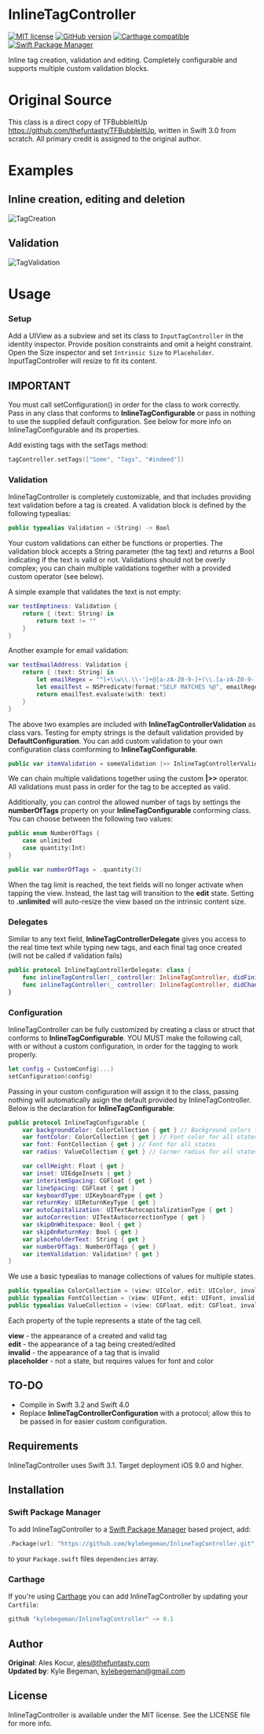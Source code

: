 # InlineTagController

[![MIT license](https://badges.frapsoft.com/os/mit/mit.svg?v=102)](https://github.com/ellerbrock/open-source-badge/)
[![GitHub version](https://badge.fury.io/gh/boennemann%2Fbadges.svg)](http://badge.fury.io/gh/boennemann%2Fbadges)
[![Carthage compatible](https://img.shields.io/badge/Carthage-compatible-4BC51D.svg?style=flat)](https://github.com/Carthage/Carthage)
[![Swift Package Manager](https://rawgit.com/jlyonsmith/artwork/master/SwiftPackageManager/swiftpackagemanager-compatible.svg)](https://swift.org/package-manager/)

Inline tag creation, validation and editing. Completely configurable and supports multiple custom validation blocks.

# Original Source
This class is a direct copy of TFBubbleItUp https://github.com/thefuntasty/TFBubbleItUp, written in Swift 3.0 from scratch. All primary credit is assigned to the original author. 

# Examples

## Inline creation, editing and deletion

![TagCreation](https://user-images.githubusercontent.com/1012880/28084762-8681d8ba-662e-11e7-8569-fd9ea9d31bf6.GIF)

## Validation

![TagValidation](https://user-images.githubusercontent.com/1012880/28084776-8fa44ee6-662e-11e7-9cb5-3e0760725f70.GIF)

# Usage
### Setup

Add a UIView as a subview and set its class to `InputTagController` in the identity inspector. Provide position constraints and omit a height constraint. Open the Size inspector and set `Intrinsic Size` to `Placeholder`. InputTagController will resize to fit its content. 

## IMPORTANT
You must call setConfiguration() in order for the class to work correctly. Pass in any class that conforms to **InlineTagConfigurable** or pass in nothing to use the supplied default configuration. See below for more info on InlineTagConfigurable and its properties. 

Add existing tags with the setTags method:

```swift
tagController.setTags(["Some", "Tags", "#indeed"])
```

### Validation

InlineTagController is completely customizable, and that includes providing text validation before a tag is created. A validation block is defined by the following typealias:

```swift
public typealias Validation = (String) -> Bool
```

Your custom validations can either be functions or properties. The validation block accepts a String parameter (the tag text) and returns a Bool indicating if the text is valid or not. Validations should not be overly complex; you can chain multiple validations together with a provided custom operator (see below). 

A simple example that validates the text is not empty: 

```swift
var testEmptiness: Validation {
    return { (text: String) in
        return text != ""
    }
}
```

Another example for email validation:

```swift
var testEmailAddress: Validation {
    return { (text: String) in
        let emailRegex = "^[+\\w\\.\\-']+@[a-zA-Z0-9-]+(\\.[a-zA-Z0-9-]+)*(\\.[a-zA-Z]{2,})+$"
        let emailTest = NSPredicate(format:"SELF MATCHES %@", emailRegex)
        return emailTest.evaluate(with: text)
    }
}
```

The above two examples are included with **InlineTagControllerValidation** as class vars. Testing for empty strings is the default validation provided by **DefaultConfiguration**. You can add custom validation to your own configuration class comforming to **InlineTagConfigurable**.

```swift
public var itemValidation = someValidation |>> InlineTagControllerValidation.testEmailAddress
```

We can chain multiple validations together using the custom **|>>** operator. All validations must pass in order for the tag to be accepted as valid. 

Additionally, you can control the allowed number of tags by settings the **numberOfTags** property on your **InlineTagConfigurable** conforming class. You can choose between the following two values: 

```swift
public enum NumberOfTags {
    case unlimited
    case quantity(Int)
}

public var numberOfTags = .quantity(3)
```

When the tag limit is reached, the text fields will no longer activate when tapping the view. Instead, the last tag will transition to the **edit** state. Setting to **.unlimited** will auto-resize the view based on the intrinsic content size. 

### Delegates

Similar to any text field, **InlineTagControllerDelegate** gives you access to the real time text while typing new tags, and each final tag once created (will not be called if validation fails)

```swift
public protocol InlineTagControllerDelegate: class {
    func inlineTagController(_ controller: InlineTagController, didFinishEditing text: String)
    func inlineTagController(_ controller: InlineTagController, didChange text: String)
}
```

### Configuration

InlineTagController can be fully customized by creating a class or struct that conforms to **InlineTagConfigurable**. YOU MUST make the following call, with or without a custom configuration, in order for the tagging to work properly. 

```swift
let config = CustomConfig(...)
setConfiguration(config)
```

Passing in your custom configuration will assign it to the class, passing nothing will automatically asign the default provided by InlineTagController. Below is the declaration for **InlineTagConfigurable**:

```swift
public protocol InlineTagConfigurable {
    var backgroundColor: ColorCollection { get } // Background colors for all states
    var fontColor: ColorCollection { get } // Font color for all states
    var font: FontCollection { get } // Font for all states
    var radius: ValueCollection { get } // Corner radius for all states

    var cellHeight: Float { get }
    var inset: UIEdgeInsets { get }
    var interitemSpacing: CGFloat { get }
    var lineSpacing: CGFloat { get }
    var keyboardType: UIKeyboardType { get }
    var returnKey: UIReturnKeyType { get }
    var autoCapitalization: UITextAutocapitalizationType { get }
    var autoCorrection: UITextAutocorrectionType { get }
    var skipOnWhitespace: Bool { get }
    var skipOnReturnKey: Bool { get }
    var placeholderText: String { get }
    var numberOfTags: NumberOfTags { get }
    var itemValidation: Validation? { get }
}
```

We use a basic typealias to manage collections of values for multiple states. 

```swift
public typealias ColorCollection = (view: UIColor, edit: UIColor, invalid: UIColor, placeholder: UIColor?)
public typealias FontCollection = (view: UIFont, edit: UIFont, invalid: UIFont, placeholder: UIFont)
public typealias ValueCollection = (view: CGFloat, edit: CGFloat, invalid: CGFloat)
```

Each property of the tuple represents a state of the tag cell.

**view** - the appearance of a created and valid tag   
**edit** - the appearance of a tag being created/edited   
**invalid** - the appearance of a tag that is invalid   
**placeholder** - not a state, but requires values for font and color   

## TO-DO

- Compile in Swift 3.2 and Swift 4.0
- Replace **InlineTagControllerConfiguration** with a protocol; allow this to be passed in for easier custom configuration.

## Requirements

InlineTagController uses Swift 3.1. Target deployment iOS 9.0 and higher.

## Installation

### Swift Package Manager
To add InlineTagController to a [Swift Package Manager](https://swift.org/package-manager/) based project, add:

```swift
.Package(url: "https://github.com/kylebegeman/InlineTagController.git", majorVersion: 0, minor: 1),
```
to your `Package.swift` files `dependencies` array.

### Carthage
If you're using [Carthage](https://github.com/Carthage/Carthage) you can add InlineTagController by updating your `Cartfile`: 

```swift
github "kylebegeman/InlineTagController" ~> 0.1
```

## Author

**Original**: Ales Kocur, ales@thefuntasty.com    
**Updated by**: Kyle Begeman, kylebegeman@gmail.com     

## License

InlineTagController is available under the MIT license. See the LICENSE file for more info.

